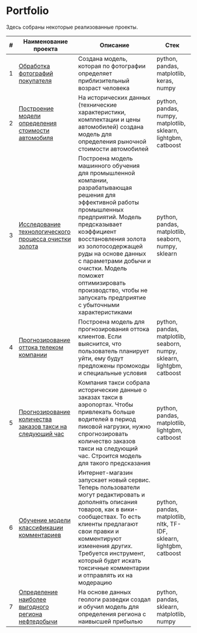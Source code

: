 # Portfolio
Здесь собраны некоторые реализованные проекты.

#|**Наименование проекта**|**Описание**|**Стек**|
|-----------|-----------|-----------|-----------|
1|[Обработка фотографий покупателя](https://github.com/V0olkER/Portfolio/tree/main/Processing_customer_photos)|Создана модель, которая по фотографии определяет приблизительный возраст человека|python, pandas, matplotlib, keras, numpy |
2|[Построение модели определения стоимости автомобиля](https://github.com/V0olkER/Portfolio/tree/main/Determining_the_cost_of_cars)|На исторических данных (технические характеристики, комплектации и цены автомобилей) создана модель для определения рыночной стоимости автомобилей|python, pandas, numpy, matplotlib, sklearn, lightgbm, catboost|||
3|[Исследование технологического процесса очистки золота](https://github.com/V0olkER/Portfolio/tree/main/Recovery_of_gold_from_ore)|Построена модель машинного обучения для промышленной компании, разрабатывающая решения для эффективной работы промышленных предприятий. Модель предсказывает коэффициент восстановления золота из золотосодержащей руды на основе данных с параметрами добычи и очистки. Модель поможет оптимизировать производство, чтобы не запускать предприятие с убыточными характеристиками|python, pandas, matplotlib, seaborn, numpy, sklearn|
4|[Прогнозирование оттока телеком компании](https://github.com/V0olkER/Portfolio/tree/main/Forecasting_customer_churn) |Построена модель для прогнозирования оттока клиентов. Если выяснится, что пользователь планирует уйти, ему будут предложены промокоды и специальные условия|python, pandas, matplotlib, seaborn, numpy, sklearn, lightgbm, catboost|||
5|[Прогнозирование количества заказов такси на следующий час](https://github.com/V0olkER/Portfolio/tree/main/Forecasting_the_number_of_taxi_orders_for_the_next_hour)|Компания такси собрала исторические данные о заказах такси в аэропортах. Чтобы привлекать больше водителей в период пиковой нагрузки, нужно спрогнозировать количество заказов такси на следующий час. Строится модель для такого предсказания|python, pandas, matplotlib, lightgbm, catboost|
6|[Обучение модели классификации комментариев](https://github.com/V0olkER/Portfolio/tree/main/Training_a_comment_classification_model)|Интернет-магазин запускает новый сервис. Теперь пользователи могут редактировать и дополнять описания товаров, как в вики-сообществах. То есть клиенты предлагают свои правки и комментируют изменения других. Требуется инструмент, который будет искать токсичные комментарии и отправлять их на модерацию|python, pandas, matplotlib, nltk, TF-IDF, sklearn, lightgbm, catboost  |
7|[Определение наиболее выгодного региона нефтедобычи](https://github.com/V0olkER/Portfolio/tree/main/Determining_the_most_profitable_oil_production_region)|На основе данных геологи разведки создал и обучил модель для определения региона с наивысшей прибылью|python, pandas, sklearn, matplotlib, numpy |
